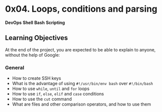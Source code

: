 # 0x04. Loops, conditions and parsing

**DevOps** **Shell** **Bash** **Scripting**

## Learning Objectives

At the end of the project, you are expected to be able to explain to anyone, 
without the help of Google:
### General
* How to create SSH keys
* What is the advantage of using `#!/usr/bin/env bash` over `#!/bin/bash`
* How to use `while`, `until` and `for` loops
* How to use `if`, `else`, `elif` and `case` conditions
* How to use the `cut` command
* What are files and other comparison operators, and how to use them
